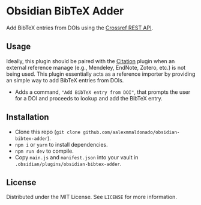 # Obsidian BibTeX Adder

Add BibTeX entries from DOIs using the [Crossref REST API](https://www.crossref.org/documentation/retrieve-metadata/rest-api/).

## Usage

Ideally, this plugin should be paired with the [Citation](https://github.com/hans/obsidian-citation-plugin) plugin when an external reference manage (e.g., Mendeley, EndNote, Zotero, etc.) is not being used.
This plugin essentially acts as a reference importer by providing an simple way to add BibTeX entries from DOIs.

- Adds a command, ``"Add BibTeX entry from DOI"``, that prompts the user for a DOI and proceeds to lookup and add the BibTeX entry.

## Installation

- Clone this repo (``git clone github.com/aalexmmaldonado/obsidian-bibtex-adder``).
- `npm i` or `yarn` to install dependencies.
- `npm run dev` to compile.
- Copy `main.js` and `manifest.json` into your vault in `.obsidian/plugins/obsidian-bibtex-adder`.

## License

Distributed under the MIT License. See `LICENSE` for more information.
